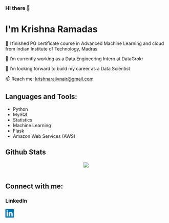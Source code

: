 ### Hi there 👋

# I'm Krishna Ramadas

📖 I finished PG certificate course in Advanced Machine Learning and cloud from Indian Institute of Technology, Madras

🔭 I’m currently working as a Data Engineering Intern at DataGrokr

👯 I’m looking forward to build my career as a Data Scientist

📫 Reach me: krishnarajivnair@gmail.com

## Languages and Tools:

* Python 
* MySQL 
* Statistics
* Machine Learning
* Flask 
* Amazon Web Services (AWS)


## Github Stats

<div align="center"><img src="https://github-readme-stats.vercel.app/api?username=krishnaramadas&show_icons=true&count_private=true" align="center" /></div>  

<br/>  

## Connect with me:
 ### LinkedIn 
[<img align="left" alt="LinkedIn" width="30px" src="https://github.com/mvram123/mvram123/blob/main/Logos/linkedin.png" />][linkedin]

[linkedin]: https://www.linkedin.com/in/krishna-ramadas-0807121b0/

<br />

<!--
**krishnaramadas/krishnaramadas** is a ✨ _special_ ✨ repository because its `README.md` (this file) appears on your GitHub profile.

Here are some ideas to get you started:

- 🔭 I’m currently working on ...
- 🌱 I’m currently learning ...
- 👯 I’m looking to collaborate on ...
- 🤔 I’m looking for help with ...
- 💬 Ask me about ...
- 📫 How to reach me: ...
- 😄 Pronouns: ...
- ⚡ Fun fact: ...
-->
